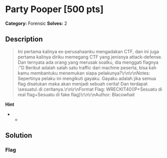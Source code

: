 # Party Pooper [500 pts]

**Category:** Forensic
**Solves:** 2

## Description
>Ini pertama kalinya ex-perusahaanku mengadakan CTF, dan ini juga pertama kalinya diriku memegang CTF yang jenisnya attack-defense. Dan ternyata ada orang yang merusak soalku, dia menggati flagnya :"D Berikut adalah salah satu traffic dari machine peserta, bisa kah kamu membantuku menemukan siapa pelakunya?\r\n\r\nNotes: Sepertinya pelaku ini mengikuti gayaku. Gayaku adalah jika semua flag disatukan maka akan menjadi sebuah cerita! Dan terdapat \sesuatu\ di ceritanya.\r\n\r\nFormat Flag: WRECKIT40{IP+Sesuatu di real flag+Sesuatu di fake flag}\r\n\r\nAuthor: Blacowhait

**Hint**
* -

## Solution

### Flag

